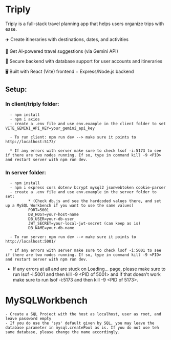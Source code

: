 # Triply

Triply is a full-stack travel planning app that helps users organize trips with ease.

✈️ Create itineraries with destinations, dates, and activities

🤖 Get AI-powered travel suggestions (via Gemini API)

💾 Secure backend with database support for user accounts and itineraries

🖥️ Built with React (Vite) frontend + Express/Node.js backend 

## Setup:

### In client/triply folder:
      - npm install
      - npm i axios
      - create a .env file and use env.example in the client folder to set VITE_GEMINI_API_KEY=your_gemini_api_key

      - To run client: npm run dev --> make sure it points to http://localhost:5173/

      * If any errors with server make sure to check lsof -i:5173 to see if there are two nodes running. If so, type in command kill -9 <PID> and restart server with npm run dev.

### In server folder:
      - npm install
      - npm i express cors dotenv bcrypt mysql2 jsonwebtoken cookie-parser
      - create a .env file and use env.example in the server folder to set:
              * (Check db.js and see the hardcoded values there, and set up a MySQL Workbench if you want to use the same values)
              PORT=5001
              DB_HOST=your-host-name
              DB_USER=your-db-user
              JWT_SECRET=your-local-jwt-secret (can keep as is)
              DB_NAME=your-db-name
              
      - To run server: npm run dev --> make sure it points to http://localhost:5001/

      * If any errors with server make sure to check lsof -i:5001 to see if there are two nodes running. If so, type in command kill -9 <PID> and restart server with npm run dev.

 * If any errors at all and are stuck on Loading... page, please make sure to run lsof -i:5001 and then kill -9 <PID of 5001> and if that doesn't work make sure to run lsof -i:5173 and then kill -9 <PID of 5173>.
   
# MySQLWorkbench
    - Create a SQL Project with the host as localhost, user as root, and leave password empty
    - If you do use the 'sys' default given by SQL, you may leave the database parameter in mysql.createPool as is. If you do not use teh same database, please change the name accordingly.
    


